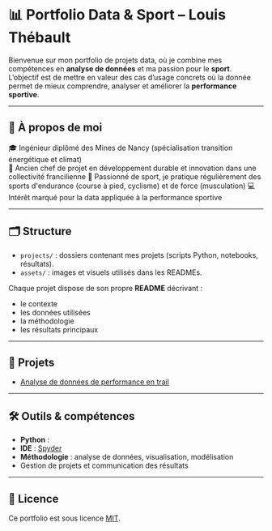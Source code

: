 # 📊 Portfolio Data & Sport – Louis Thébault

Bienvenue sur mon portfolio de projets data, où je combine mes compétences en **analyse de données** et ma passion pour le **sport**.  
L’objectif est de mettre en valeur des cas d’usage concrets où la donnée permet de mieux comprendre, analyser et améliorer la **performance sportive**.

---

## 👤 À propos de moi
🎓 Ingénieur diplômé des Mines de Nancy (spécialisation transition énergétique et climat)  
📌 Ancien chef de projet en développement durable et innovation dans une collectivité francilienne
🏃 Passionné de sport, je pratique régulièrement des sports d'endurance (course à pied, cyclisme) et de force (musculation)
💻 Intérêt marqué pour la data appliquée à la performance sportive

---

## 🗂 Structure
- `projects/` : dossiers contenant mes projets (scripts Python, notebooks, résultats).
- `assets/` : images et visuels utilisés dans les READMEs.

Chaque projet dispose de son propre **README** décrivant :
- le contexte
- les données utilisées
- la méthodologie
- les résultats principaux

---

## 📌 Projets
- [Analyse de données de performance en trail](projects/performance_trail_data/README.md)

---

## 🛠️ Outils & compétences
- **Python** : 
- **IDE** : [Spyder](https://www.spyder-ide.org/)  
- **Méthodologie** : analyse de données, visualisation, modélisation  
- Gestion de projets et communication des résultats

---

## 📄 Licence
Ce portfolio est sous licence [MIT](LICENSE).
